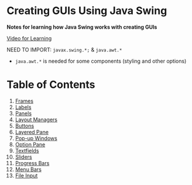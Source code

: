 # Creating GUIs Using Java Swing <br> 
**Notes for learning how Java Swing works with creating GUIs** 

[Video for Learning](https://www.youtube.com/watch?v=Kmgo00avvEw)

NEED TO IMPORT: `javax.swing.*;` & `java.awt.*`
- `java.awt.*` is needed for some components (styling and other options) 
 
# Table of Contents
1. [Frames](https://github.com/LeviKuhaulua/Coding-Notes/tree/main/Creating%20GUIs/Java%20Swing/JFrames) 
2. [Labels](https://github.com/LeviKuhaulua/Coding-Notes/tree/main/Creating%20GUIs/Java%20Swing/JLabels)
3. [Panels](https://github.com/LeviKuhaulua/Coding-Notes/tree/main/Creating%20GUIs/Java%20Swing/JPanels)
4. [Layout Managers](https://github.com/LeviKuhaulua/Coding-Notes/tree/main/Creating%20GUIs/Java%20Swing/Layout%20Managers)
5. [Buttons](https://github.com/LeviKuhaulua/Coding-Notes/tree/main/Creating%20GUIs/Java%20Swing/Buttons) 
6. [Layered Pane](https://github.com/LeviKuhaulua/Coding-Notes/tree/main/Creating%20GUIs/Java%20Swing/JLayeredPane)
7. [Pop-up Windows](https://github.com/LeviKuhaulua/Coding-Notes/tree/main/Creating%20GUIs/Java%20Swing/Pop-up%20Windows)
8. [Option Pane](https://github.com/LeviKuhaulua/Coding-Notes/tree/main/Creating%20GUIs/Java%20Swing/JOptionPane)
9. [Textfields](https://github.com/LeviKuhaulua/Coding-Notes/tree/main/Creating%20GUIs/Java%20Swing/Textfields)
10. [Sliders](https://github.com/LeviKuhaulua/Coding-Notes/tree/main/Creating%20GUIs/Java%20Swing/JSliders)
11. [Progress Bars](https://github.com/LeviKuhaulua/Coding-Notes/tree/main/Creating%20GUIs/Java%20Swing/Progress%20Bars)
12. [Menu Bars](https://github.com/LeviKuhaulua/Coding-Notes/tree/main/Creating%20GUIs/Java%20Swing/Menu%20Bars)
13. [File Input](https://github.com/LeviKuhaulua/Coding-Notes/tree/main/Creating%20GUIs/Java%20Swing/File%20Input)